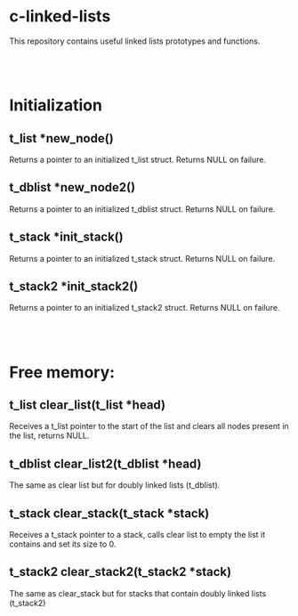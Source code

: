 # c-linked-lists
This repository contains useful linked lists prototypes and functions.
<br><br><br><br>
# Initialization
## t_list *new_node()
Returns a pointer to an initialized t_list struct. Returns NULL on failure.
## t_dblist *new_node2()
Returns a pointer to an initialized t_dblist struct. Returns NULL on failure.
## t_stack *init_stack()
Returns a pointer to an initialized t_stack struct. Returns NULL on failure.
## t_stack2	*init_stack2()
Returns a pointer to an initialized t_stack2 struct. Returns NULL on failure.
<br><br><br><br>
# Free memory:
## t_list clear_list(t_list *head)
Receives a t_list pointer to the start of the list and clears all nodes present in the list, returns NULL.

## t_dblist clear_list2(t_dblist *head)
The same as clear list but for doubly linked lists (t_dblist).

## t_stack clear_stack(t_stack *stack)
Receives a t_stack pointer to a stack, calls clear list to empty the list it contains and set its size to 0.

## t_stack2 clear_stack2(t_stack2 *stack)
The same as clear_stack but for stacks that contain doubly linked lists (t_stack2)


